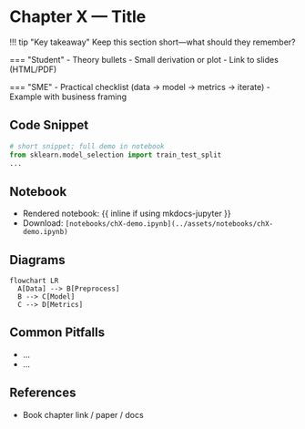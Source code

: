 # Chapter X — Title

!!! tip "Key takeaway"
    Keep this section short—what should they remember?

=== "Student"
    - Theory bullets
    - Small derivation or plot
    - Link to slides (HTML/PDF)

=== "SME"
    - Practical checklist (data → model → metrics → iterate)
    - Example with business framing

## Code Snippet

```python
# short snippet; full demo in notebook
from sklearn.model_selection import train_test_split
...
```

## Notebook
- Rendered notebook: {{ inline if using mkdocs-jupyter }}
- Download: `[notebooks/chX-demo.ipynb](../assets/notebooks/chX-demo.ipynb)`

## Diagrams
```mermaid
flowchart LR
  A[Data] --> B[Preprocess]
  B --> C[Model]
  C --> D[Metrics]
```

## Common Pitfalls
- ...
- ...

## References
- Book chapter link / paper / docs
